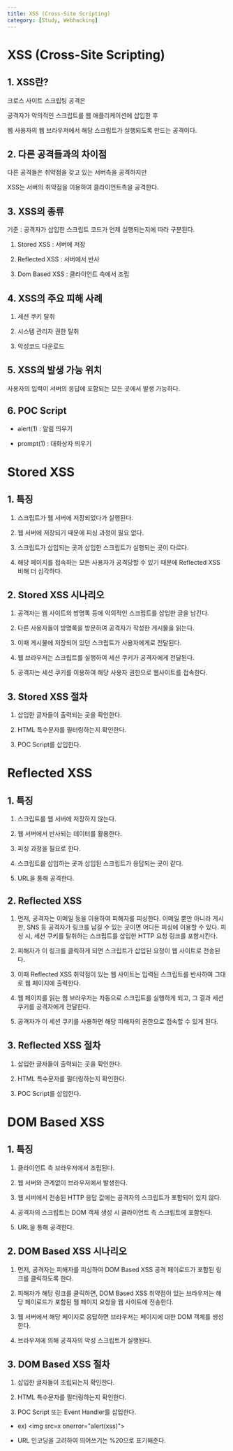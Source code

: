 ```yaml
---
title: XSS (Cross-Site Scripting)
category: [Study, Webhacking]
---
```


# XSS (Cross-Site Scripting)

 

 

## 1. XSS란?

크로스 사이트 스크립팅 공격은

공격자가 악의적인 스크립트를 웹 애플리케이션에 삽입한 후

웹 사용자의 웹 브라우저에서 해당 스크립트가 실행되도록 만드는 공격이다.

 

 

## 2. 다른 공격들과의 차이점

다른 공격들은 취약점을 갖고 있는 서버측을 공격하지만

XSS는 서버의 취약점을 이용하여 클라이언트측을 공격한다.

 

 

## 3. XSS의 종류

기준 : 공격자가 삽입한 스크립트 코드가 언제 실행되는지에 따라 구분된다.

1. Stored XSS : 서버에 저장

2. Reflected XSS : 서버에서 반사

3. Dom Based XSS : 클라이언트 측에서 조립

 

 

## 4. XSS의 주요 피해 사례

1. 세션 쿠키 탈취

2. 시스템 관리자 권한 탈취

3. 악성코드 다운로드

 

 

## 5. XSS의 발생 가능 위치

사용자의 입력이 서버의 응답에 포함되는 모든 곳에서 발생 가능하다.

 

 

## 6. POC Script

- alert(1) : 알림 띄우기

- prompt(1) : 대화상자 띄우기



# Stored XSS

 

 

## 1. 특징

1. 스크립트가 웹 서버에 저장되었다가 실행된다.

2. 웹 서버에 저장되기 때문에 피싱 과정이 필요 없다.

3. 스크립트가 삽입되는 곳과 삽입한 스크립트가 실행되는 곳이 다르다.

4. 해당 페이지를 접속하는 모든 사용자가 공격당할 수 있기 때문에 Reflected XSS 비해 더 심각하다.

 

 

## 2. Stored XSS 시나리오

1. 공격자는 웹 사이트의 방명록 등에 악의적인 스크립트를 삽입한 글을 남긴다.

2. 다른 사용자들이 방명록을 방문하여 공격자가 작성한 게시물을 읽는다.

3. 이때 게시물에 저장되어 있던 스크립트가 사용자에게로 전달된다.

4. 웹 브라우저는 스크립트를 실행하여 세션 쿠키가 공격자에게 전달된다.

5. 공격자는 세션 쿠키를 이용하여 해당 사용자 권한으로 웹사이트를 접속한다.

 

 

## 3. Stored XSS 절차

1. 삽입한 글자들이 출력되는 곳을 확인한다.

2. HTML 특수문자를 필터링하는지 확인한다.

3. POC Script를 삽입한다.




# Reflected XSS

 

 

## 1. 특징

1. 스크립트를 웹 서버에 저장하지 않는다.

2. 웹 서버에서 반사되는 데이터를 활용한다.

3. 피싱 과정을 필요로 한다.

4. 스크립트를 삽입하는 곳과 삽입된 스크립트가 응답되는 곳이 같다.

5. URL을 통해 공격한다.

 

## 2. Reflected XSS

1. 먼저, 공격자는 이메일 등을 이용하여 피해자를 피싱한다. 이메일 뿐만 아니라 게시판, SNS 등 공격자가 링크를 남길 수 있는 곳이면 어디든 피싱에 이용할 수 있다. 피싱 시, 세션 쿠키를 탈취하는 스크립트를 삽입한 HTTP 요청 링크를 포함시킨다.

2. 피해자가 이 링크를 클릭하게 되면 스크립트가 삽입된 요청이 웹 사이트로 전송된다.

3. 이때 Reflected XSS 취약점이 있는 웹 사이트는 입력된 스크립트를 반사하여 그대로 웹 페이지에 출력한다.

4. 웹 페이지를 읽는 웹 브라우저는 자동으로 스크립트를 실행하게 되고, 그 결과 세션 쿠키를 공격자에게 전달한다.

5. 공격자가 이 세션 쿠키를 사용하면 해당 피해자의 권한으로 접속할 수 있게 된다.

 

 

## 3. Reflected XSS 절차

1. 삽입한 글자들이 출력되는 곳을 확인한다.

2. HTML 특수문자를 필터링하는지 확인한다.

3. POC Script를 삽입한다.



# DOM Based XSS

 

 

## 1. 특징

1. 클라이언트 측 브라우저에서 조립된다.

2. 웹 서버와 관계없이 브라우저에서 발생한다.

3. 웹 서버에서 전송된 HTTP 응답 값에는 공격자의 스크립트가 포함되어 있지 않다.

4. 공격자의 스크립트는 DOM 객체 생성 시 클라이언트 측 스크립트에 포함된다.

5. URL을 통해 공격한다.

 

 

## 2. DOM Based XSS 시나리오

1. 먼저, 공격자는 피해자를 피싱하여 DOM Based XSS 공격 페이로드가 포함된 링크를 클릭하도록 한다.

2. 피해자가 해당 링크를 클릭하면, DOM Based XSS 취약점이 있는 브라우저는 해당 페이로드가 포함된 웹 페이지 요청을 웹 사이트에 전송한다.

3. 웹 서버에서 해당 페이지로 응답하면 브라우저는 페이지에 대한 DOM 객체를 생성한다.

4. 브라우저에 의해 공격자의 악성 스크립트가 실행된다.

 

 

## 3. DOM Based XSS 절차

1. 삽입한 글자들이 조립되는지 확인한다.

2. HTML 특수문자를 필터링하는지 확인한다.

3. POC Script 또는 Event Handler를 삽입한다.

- ex) &lt;img src=x onerror="alert(xss)"&gt;

- URL 인코딩을 고려하여 띄어쓰기는 %20으로 표기해준다.